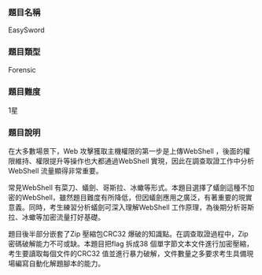 ### 題目名稱

EasySword

### 題目類型

Forensic

### 題目難度

1星

### 題目說明

在大多數場景下，Web 攻擊獲取主機權限的第一步是上傳WebShell ，後面的權限維持、權限提升等操作也大都通過WebShell 實現，因此在調查取證工作中分析WebShell 流量顯得非常重要。

常見WebShell 有菜刀、蟻劍、哥斯拉、冰蠍等形式。本題目選擇了蟻劍這種不加密的WebShell，雖然題目難度有所降低，但因蟻劍應用之廣泛，有著重要的現實意義。同時，考生練習分析蟻劍可深入理解WebShell 工作原理，為後期分析哥斯拉、冰蠍等加密流量打好基礎。

題目後半部分嵌套了Zip 壓縮包CRC32 爆破的知識點。在調查取證過程中，Zip 密碼破解能力不可或缺。本題目把flag 拆成38 個單字節文本文件進行加密壓縮，考生要讀取每個文件的CRC32 值並進行暴力破解，文件數量之多要求考生具備現場編寫自動化解題腳本的能力。